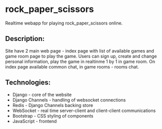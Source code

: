 # rock_paper_scissors
Realtime webapp for playing rock_paper_scissors online.

## Description:
Site have 2 main web page - index page with list of available games and game room page to play the game.
Users can sign up, create and change personal information, play the game in realtinme 1 by 1 in game room.
On index page available common chat, in game rooms - rooms chat.

## Technologies:
- Django - core of the website
- Django Channels - handling of websocket connections
- Redis - Django Channels backing store
- WebSocket - real time server-client and client-client communications
- Bootstrap - CSS styling of components
- JavaScript - frontend
